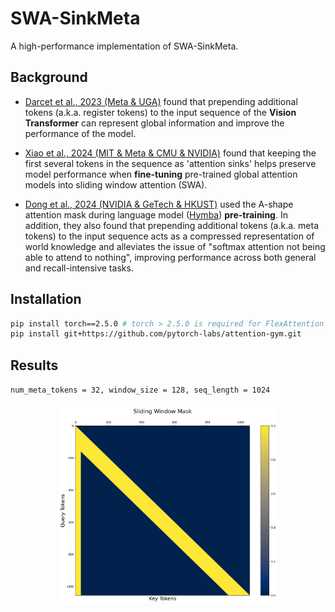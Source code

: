 # SWA-SinkMeta

A high-performance implementation of SWA-SinkMeta.

## Background
- [Darcet et al., 2023 (Meta & UGA)](https://arxiv.org/pdf/2309.16588) found that prepending additional tokens (a.k.a. register tokens) to the input sequence of the **Vision Transformer** can represent global information and improve the performance of the model.

- [Xiao et al., 2024 (MIT & Meta & CMU & NVIDIA)](https://arxiv.org/pdf/2309.17453) 
found that keeping the first several tokens in the sequence as 'attention sinks' helps preserve model performance when **fine-tuning** pre-trained global attention models into sliding window attention (SWA).

- [Dong et al., 2024 (NVIDIA & GeTech & HKUST)](https://arxiv.org/pdf/2411.13676) used the A-shape attention mask during language model ([Hymba](https://github.com/NVlabs/hymba)) **pre-training**. In addition, they also found that prepending additional tokens (a.k.a. meta tokens) to the input sequence acts as a compressed representation of world knowledge and alleviates the
issue of "softmax attention not being able to attend to nothing", improving performance across both general and recall-intensive tasks.

## Installation
```bash
pip install torch==2.5.0 # torch > 2.5.0 is required for FlexAttention
pip install git+https://github.com/pytorch-labs/attention-gym.git
```

## Results

`num_meta_tokens = 32, window_size = 128, seq_length = 1024`

<figure style="text-align: center; margin: 20px auto;">
  <img src="figs/sliding_window_meta_mask.png" alt="sliding_window_meta_mask" width="350" style="display: block; margin: 0 auto; max-width: 100%;">
  <figcaption style="color: #666; font-size: 0.9em; margin-top: 10px;"></figcaption>
</figure>